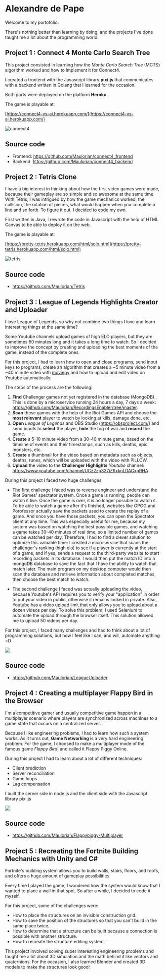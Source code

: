 # Alexandre de Pape

Welcome to my portofolio.

There's nothing better than learning by doing, and the projects I've done taught me a lot about the programming world.

## Project 1 : Connect 4 Monte Carlo Search Tree

This project consisted in learning how the _Monte Carlo Search Tree_ (MCTS) algorithm worked and how to implement it for Connect4.

I created a frontend with the Javascript library **pixi.js** that communicates with a backend written in Golang that I learned for the occasion.

Both parts were deployed on the platform **Heroku**.

The game is playable at:

[https://connect4-vs-ai.herokuapp.com/](https://connect4-vs-ai.herokuapp.com/)

![connect4](connect4.png)

## Source code
- Frontend: https://github.com/Maulorian/connect4_frontend
- Backend: https://github.com/Maulorian/connect4_backend

## Project 2 : Tetris Clone

I have a big interest in thinking about how the first video games were made, because their gameplay are so simple and so awesome at the same time. With Tetris, I was intrigued by how the game mechanics worked, the collision, the rotation of pieces, what would happen when you complete a line and so forth. To figure it out, I decided to code my own.

First written in Java, I rewrote the code in Javascript with the help of HTML Canvas to be able to deploy it on the web.

The game is playable at:

[https://pretty-tetris.herokuapp.com/html/solo.html](https://pretty-tetris.herokuapp.com/html/solo.html)

![tetris](tetris.png)

## Source code
- https://github.com/Maulorian/Tetris

## Project 3 : League of Legends Highlights Creator and Uploader

I love League of Legends, so why not combine two things I love and learn interesting things at the same time?

Some Youtube channels upload games of high ELO players, but they are sometimes 50 minutes long and it takes a long time to watch. So I decided to improve the concept by creating and uploading the best moments of the game, instead of the complete ones.

For this project, I had to learn how to open and close programs, send input keys to programs, create an algorithm that creates a ~5 minute video from a ~40 minute video with [moviepy](https://zulko.github.io/moviepy/) and how to upload and edit video on Youtube automatically.

The steps of the process are the following:

1. **Find** Challenger games not yet registered in the database (MongoDB). This is done by a microservice running 24 hours a day, 7 days a week: https://github.com/Maulorian/RecordingsEnabler/tree/master.
2. **Scan** these games with the help of the Riot Games API and choose the **most relevant** player to watch by looking at kills, damage done, etc.
3. **Open** *League of Legends* and OBS Studio (https://obsproject.com/) and send inputs to **select** the player, **hide** the fog of war and **record** the game.
4. **Create** a 5-10 minute video from a 30-40 minute game, based on the timeline of events and their timestamps, such as kills, deaths, epic monsters, etc.
5. **Create** a thumbnail for the video based on metadata such as objects, deaths, runes, which will be uploaded with the video with PILLOW.
6. **Upload** the video to the **Challenger Highlights** *Youtube* channel: https://www.youtube.com/channel/UCz2zp337iZ9xkpLDACxpRHA


During this project I faced two huge challenges.

- The first challenge I faced was to reverse engineer and understand the Riot Games' spectator system. Once a game is running, people can watch it live. Once the game is over, it is no longer possible to watch it. To be able to watch a game after it's finished, websites like OPGG and Porofessor actually save the packets used to create the replay of a game. And once you have those packets, you can open the Spectator client at any time.
This was especially useful for me, because my system was based on watching the best possible games, and watching a game takes 30-40 minutes of real time, so a limited number of games can be watched per day.
Therefore, I had to find a clever solution to optimize this valuable time: I created a microservice that scans the challenger's ranking (high elo) to see if a player is currently at the start of a game, and if yes, sends a request to the third-party website to start recording packets in its database. I would then put the match ID into a mongoDB database to save the fact that I have the ability to watch that match later.
The main program on my desktop computer would then scan the database and retrieve information about completed matches, then choose the best match to watch.

- The second challenge I faced was actually uploading the video, because Youtube's API requires you to verify your "application" in order to put your video in public, otherwise it remains locked in private. Also, Youtube has a video upload limit that only allows you to upload about a dozen videos per day.
To solve this problem, I used Selenium to automate the upload through the browser itself. This solution allowed me to upload 50 videos per day.

For this project, I faced many challenges and had to think about a lot of programming solutions, but now I feel like I can, and will, automate anything =D

![](league.png)

## Source code
- https://github.com/Maulorian/LeagueUploader

## Project 4 : Creating a multiplayer Flappy Bird in the Browser

I'm a competitive gamer and usually competitive game happen in a multiplayer scenario where players are synchronized across machines to a game state that occurs on a centralized server.

Because I like engineering problems, I had to learn how such a system works. As it turns out, **Game Networking** is a very hard engineering problem.
For the game, I choosed to make a multiplayer mode of the famous game _Flappy Bird_, and called it Flappy Piggy Online.

During this project I had to learn about a lot of different techniques:
- Client prediction
- Server reconciliation
- Game loops
- Lag compensation

I built the server side in node.js and the client side with the Javascript library pixi.js

![](flappy_piggy.png)

## Source code
- https://github.com/Maulorian/Flappypiggy-Multiplayer

## Project 5 : Recreating the Fortnite Building Mechanics with Unity and C#

Fortnite's building system allows you to build walls, stairs, floors, and roofs, and offers a huge amount of gameplay possibilities.

Every time I played the game, I wondered how the system would know that I wanted to place a wall in that spot. So after a while, I decided to code it myself.

For this project, some of the challenges were:
- How to place the structures on an invisible construction grid.
- How to save the position of the structures so that you can't build in the same place twice.
- How to determine that a structure can be built because a connection is possible with another structure.
- How to recreate the structure editing system.

This project involved solving super interesting engineering problems and taught me a lot about 3D simulation and the math behind it like vectors and quaternions.
For the occasion, I also learned Blender and created 3D models to make the structures look good!
